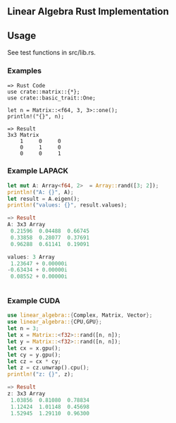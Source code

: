 ## Linear Algebra Rust Implementation

## Usage

See test functions in src/lib.rs.

### Examples

```
=> Rust Code
use crate::matrix::{*};
use crate::basic_trait::One;

let n = Matrix::<f64, 3, 3>::one();
println!("{}", n);

=> Result
3x3 Matrix
    1     0     0 
    0     1     0 
    0     0     1 
```

### Example LAPACK

```rust
let mut A: Array<f64, 2>  = Array::rand([3; 2]);
println!("A: {}", A);
let result = A.eigen();
println!("values: {}", result.values);

=> Result
A: 3x3 Array
 0.21596  0.04488  0.66745 
 0.33858  0.28077  0.37691 
 0.96288  0.61141  0.19091 

values: 3 Array
 1.23647 + 0.00000i 
-0.63434 + 0.00000i 
 0.08552 + 0.00000i 



```


### Example CUDA

```rust
use linear_algebra::{Complex, Matrix, Vector};
use linear_algebra::{CPU,GPU};
let n = 3;
let x = Matrix::<f32>::rand([n, n]);
let y = Matrix::<f32>::rand([n, n]);
let cx = x.gpu();
let cy = y.gpu();
let cz = cx * cy;
let z = cz.unwrap().cpu();
println!("z: {}", z);

=> Result
z: 3x3 Array
 1.03856  0.81080  0.78834 
 1.12424  1.01148  0.45698 
 1.52945  1.29110  0.96300 
```
